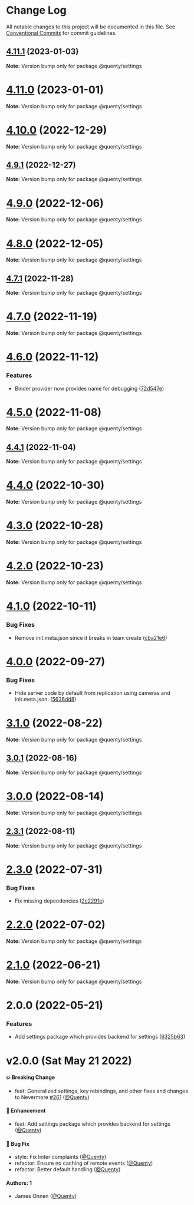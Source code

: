 # Change Log

All notable changes to this project will be documented in this file.
See [Conventional Commits](https://conventionalcommits.org) for commit guidelines.

## [4.11.1](https://github.com/Quenty/NevermoreEngine/compare/@quenty/settings@4.11.0...@quenty/settings@4.11.1) (2023-01-03)

**Note:** Version bump only for package @quenty/settings





# [4.11.0](https://github.com/Quenty/NevermoreEngine/compare/@quenty/settings@4.10.0...@quenty/settings@4.11.0) (2023-01-01)

**Note:** Version bump only for package @quenty/settings





# [4.10.0](https://github.com/Quenty/NevermoreEngine/compare/@quenty/settings@4.9.1...@quenty/settings@4.10.0) (2022-12-29)

**Note:** Version bump only for package @quenty/settings





## [4.9.1](https://github.com/Quenty/NevermoreEngine/compare/@quenty/settings@4.9.0...@quenty/settings@4.9.1) (2022-12-27)

**Note:** Version bump only for package @quenty/settings





# [4.9.0](https://github.com/Quenty/NevermoreEngine/compare/@quenty/settings@4.8.0...@quenty/settings@4.9.0) (2022-12-06)

**Note:** Version bump only for package @quenty/settings





# [4.8.0](https://github.com/Quenty/NevermoreEngine/compare/@quenty/settings@4.7.1...@quenty/settings@4.8.0) (2022-12-05)

**Note:** Version bump only for package @quenty/settings





## [4.7.1](https://github.com/Quenty/NevermoreEngine/compare/@quenty/settings@4.7.0...@quenty/settings@4.7.1) (2022-11-28)

**Note:** Version bump only for package @quenty/settings





# [4.7.0](https://github.com/Quenty/NevermoreEngine/compare/@quenty/settings@4.6.0...@quenty/settings@4.7.0) (2022-11-19)

**Note:** Version bump only for package @quenty/settings





# [4.6.0](https://github.com/Quenty/NevermoreEngine/compare/@quenty/settings@4.5.0...@quenty/settings@4.6.0) (2022-11-12)


### Features

* Binder provider now provides name for debugging ([72d547e](https://github.com/Quenty/NevermoreEngine/commit/72d547ea47358dfab1128dd076723f5a1a0d9fd8))





# [4.5.0](https://github.com/Quenty/NevermoreEngine/compare/@quenty/settings@4.4.1...@quenty/settings@4.5.0) (2022-11-08)

**Note:** Version bump only for package @quenty/settings





## [4.4.1](https://github.com/Quenty/NevermoreEngine/compare/@quenty/settings@4.4.0...@quenty/settings@4.4.1) (2022-11-04)

**Note:** Version bump only for package @quenty/settings





# [4.4.0](https://github.com/Quenty/NevermoreEngine/compare/@quenty/settings@4.3.0...@quenty/settings@4.4.0) (2022-10-30)

**Note:** Version bump only for package @quenty/settings





# [4.3.0](https://github.com/Quenty/NevermoreEngine/compare/@quenty/settings@4.2.0...@quenty/settings@4.3.0) (2022-10-28)

**Note:** Version bump only for package @quenty/settings





# [4.2.0](https://github.com/Quenty/NevermoreEngine/compare/@quenty/settings@4.1.0...@quenty/settings@4.2.0) (2022-10-23)

**Note:** Version bump only for package @quenty/settings





# [4.1.0](https://github.com/Quenty/NevermoreEngine/compare/@quenty/settings@4.0.0...@quenty/settings@4.1.0) (2022-10-11)


### Bug Fixes

* Remove init.meta.json since it breaks in team create ([cba21e6](https://github.com/Quenty/NevermoreEngine/commit/cba21e602b50ea3799044eae9cb690d1cd9c88ec))





# [4.0.0](https://github.com/Quenty/NevermoreEngine/compare/@quenty/settings@3.1.0...@quenty/settings@4.0.0) (2022-09-27)


### Bug Fixes

* Hide server code by default from replication using cameras and init.meta.json. ([5636dd8](https://github.com/Quenty/NevermoreEngine/commit/5636dd8cafe68db4571ed214a82b84698f2f74c0))





# [3.1.0](https://github.com/Quenty/NevermoreEngine/compare/@quenty/settings@3.0.1...@quenty/settings@3.1.0) (2022-08-22)

**Note:** Version bump only for package @quenty/settings





## [3.0.1](https://github.com/Quenty/NevermoreEngine/compare/@quenty/settings@3.0.0...@quenty/settings@3.0.1) (2022-08-16)

**Note:** Version bump only for package @quenty/settings





# [3.0.0](https://github.com/Quenty/NevermoreEngine/compare/@quenty/settings@2.3.1...@quenty/settings@3.0.0) (2022-08-14)

**Note:** Version bump only for package @quenty/settings





## [2.3.1](https://github.com/Quenty/NevermoreEngine/compare/@quenty/settings@2.3.0...@quenty/settings@2.3.1) (2022-08-11)

**Note:** Version bump only for package @quenty/settings





# [2.3.0](https://github.com/Quenty/NevermoreEngine/compare/@quenty/settings@2.2.0...@quenty/settings@2.3.0) (2022-07-31)


### Bug Fixes

* Fix missing dependencies ([2c2291e](https://github.com/Quenty/NevermoreEngine/commit/2c2291e68755474346419e5b638c13a3220195a1))





# [2.2.0](https://github.com/Quenty/NevermoreEngine/compare/@quenty/settings@2.1.0...@quenty/settings@2.2.0) (2022-07-02)

**Note:** Version bump only for package @quenty/settings





# [2.1.0](https://github.com/Quenty/NevermoreEngine/compare/@quenty/settings@2.0.0...@quenty/settings@2.1.0) (2022-06-21)

**Note:** Version bump only for package @quenty/settings





# 2.0.0 (2022-05-21)


### Features

* Add settings package which provides backend for settings ([6325b63](https://github.com/Quenty/NevermoreEngine/commit/6325b6332d76514515df6b887a7917927305722d))





# v2.0.0 (Sat May 21 2022)

#### 💥 Breaking Change

- feat: Generalized settings, key rebindings, and other fixes and changes to Nevermore [#261](https://github.com/Quenty/NevermoreEngine/pull/261) ([@Quenty](https://github.com/Quenty))

#### 🚀 Enhancement

- feat: Add settings package which provides backend for settings ([@Quenty](https://github.com/Quenty))

#### 🐛 Bug Fix

- style: Fix linter complaints ([@Quenty](https://github.com/Quenty))
- refactor: Ensure no caching of remote events ([@Quenty](https://github.com/Quenty))
- refactor: Better default handling ([@Quenty](https://github.com/Quenty))

#### Authors: 1

- James Onnen ([@Quenty](https://github.com/Quenty))
